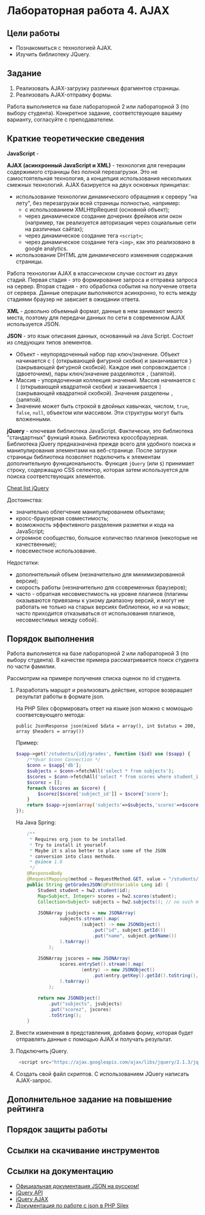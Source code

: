 # Лабораторная работа 4. AJAX

## Цели работы

- Познакомиться с технологией AJAX.
- Изучить библиотеку JQuery.

## Задание

1. Реализовать AJAX-загрузку различных фрагментов страницы.
1. Реализовать AJAX-отправку формы.

Работа выполняется на базе лабораторной 2 или лабораторной 3 (по выбору студента). Конкретное задание, соответствующее вашему варианту, согласуйте с преподавателем.

## Краткие теоретические сведения

**JavaScript** - 

**AJAX (асинхронный JavaScript и XML)** - технология для генерации содержимого страницы без полной перезагрузки. Это не самостоятельная технология, а концепция использования нескольких смежных технологий. AJAX базируется на двух основных принципах:
- использование технологии динамического обращения к серверу "на лету", без перезагрузки всей страницы полностью, например:
	- с использованием XMLHttpRequest (основной объект);
	- через динамическое создание дочерних фреймов или окон (например, так реализуется авторизация через социальные сети на различных сайтах);
	- через динамическое создание тега `<script>`;
	- через динамическое создание тега `<img>`, как это реализовано в google analytics.
- использование DHTML для динамического изменения содержания страницы.

Работа технологии AJAX в классическом случае состоит из двух стадий. Первая стадия - это формирование запроса и отправка запроса на сервер. Вторая стадия - это	обработка события на получение ответа от сервера. Данные операции выполняются асинхронно, то есть между стадиями браузер не зависает в ожидании ответа.

**XML** - довольно объемный формат, данные в нем занимают много места, поэтому для передачи данных по сети в современном AJAX используется JSON.

**JSON** - это язык описания данных, основанный на Java Script. Состоит из следующих типов элементов.
- Объект - неупорядоченный набор пар ключ/значение. Объект начинается с `{` (открывающей фигурной скобки) и заканчивается `}` (закрывающей фигурной скобкой). Каждое имя сопровождается `:` (двоеточием), пары ключ/значение разделяются `,` (запятой).
- Массив - упорядоченная коллекция значений. Массив начинается с `[` (открывающей квадратной скобки) и заканчивается `]` (закрывающей квадратной скобкой). Значения разделены `,` (запятой). 
- Значение может быть строкой в двойных кавычках, числом, `true`, `false`, `null`, объектом или массивом. Эти структуры могут быть вложенными. 

**jQuery** - ключевая библиотека JavaScript. Фактически, это библиотека "стандартных" функций языка. Библиотека кроссбраузерная. Библиотека jQuery предназначена прежде всего для удобного поиска и манипулирования элементами на веб-странице. После загрузки страницы библиотека позволяет подключить к элементам дополнительную функциональность. Функция `jQuery` (или `$`) принимает строку, содержащую CSS селектор, которая затем используется для поиска соответствующих элементов.

 [Cheat list jQuery](/mesdt/course/wiki/Cheat-list-jQuery)

Достоинства:
- значительно облегчение манипулированием объектами;
- кросс-браузерная совместимость;
- возможность эффективного разделения разметки и кода на JavaScript;
- огромное сообщество, большое количество плагинов (некоторые не качественные);
- повсеместное использование.

Недостатки:
- дополнительный объем (незначительно для минимизированной версии);
- скорость работы (незначительно для ссовременных браузеров);
- часто - обратная несовместимость на уровне плагинов (плагины оказываются привязаны к узкому диапазону версий, и могут не работать не только на старых версиях библиотеки, но и на новых; часто приходится отказываться от использования плагинов, несовместимых между собой).

## Порядок выполнения

Работа выполняется на базе лабораторной 2 или лабораторной 3 (по выбору студента). В качестве примера рассматривается поиск студента по части фамилии.

Рассмотрим на примере получения списка оценок по id студента.

1. Разработать маршрт и реализовать действие, которое возвращает результат работы в формате json.
	
	На PHP Silex сформировать ответ на языке json можно с момощью соответсвующего метода:
	
	```
	public JsonResponse json(mixed $data = array(), int $status = 200, array $headers = array())
	```
	
	Пример:
	
	```php
	$sapp->get('/students/{id}/grades', function ($id) use ($sapp) {
		/**@var $conn Connection */
		$conn = $sapp['db'];
		$subjects = $conn->fetchAll('select * from subjects');
		$scores = $conn->fetchAll('select * from scores where student_id = ?', [$id]);
		$scorez = [];
		foreach ($scores as $score) {
			$scorez[$score['subject_id']] = $score['score'];
		}
		return $sapp->json(array('subjects'=>$subjects,'scorez'=>$scorez));
	});
	```
	
	На Java Spring:
	
	```java
		/**
		 * Requires org.json to be installed.
		 * Try to install it yourself.
		 * Maybe it's also better to place some of the JSON 
		 * conversion into class methods.
		 * @since 1.8
		 */
		@ResponseBody
		@RequestMapping(method = RequestMethod.GET, value = "/students/{id}/grades", produces={"text/javascript","application/json"})
		public String getGradesJSON(@PathVariable Long id) {
			Student student = hw2.student(id);
			Map<Subject, Integer> scores = hw2.scores(student);
			Collection<Subject> subjects = hw2.subjects(); // no such method in service
			
			JSONArray jsubjects = new JSONArray(
					subjects.stream().map(
							(subject) -> new JSONObject()
								.put("id", subject.getId())
								.put("name", subject.getName())
					).toArray()
				);
			
			JSONArray jscores = new JSONArray(
					scores.entrySet().stream().map(
							(entry) -> new JSONObject()
								.put(entry.getKey().getId().toString(), entry.getValue())
					).toArray()
				);
			
			return new JSONObject()
				.put("subjects", jsubjects)
				.put("scorez", jscores)
				.toString();
		}
	```
	
1. Внести изменения в представления, добавив форму, которая будет отправлять данные с помощью AJAX и получать результат.
1. Подключить jQuery.

	```javascript
	 <script src="https://ajax.googleapis.com/ajax/libs/jquery/2.1.3/jquery.min.js"></script>	
	```
1. Создать свой файл скриптов. С использованием JQuery написать AJAX-запрос.



## Дополнительное задание на повышение рейтинга

## Порядок защиты работы

## Ссылки на скачивание инструментов

## Ссылки на документацию
- [Официальная документация JSON на русском!](http://www.json.org/json-ru.html)
- [jQuery API](http://api.jquery.com/)
- [jQuery AJAX](http://api.jquery.com/jquery.ajax/)
- [Документация по работе с json в PHP Silex](http://silex.sensiolabs.org/doc/cookbook/json_request_body.html)
